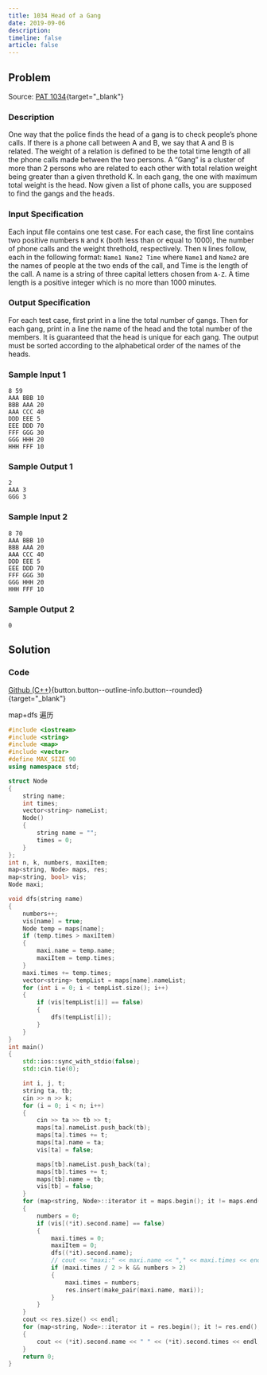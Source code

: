 ```yaml
---
title: 1034 Head of a Gang
date: 2019-09-06
description: 
timeline: false
article: false
---
```


<!--more-->

## Problem

Source: [PAT 1034](https://pintia.cn/problem-sets/994805342720868352/exam/problems/994805456881434624){target="_blank"}

### Description

One way that the police finds the head of a gang is to check people’s phone calls. If there is a phone call between A and B, we say that A and B is related. The weight of a relation is defined to be the total time length of all the phone calls made between the two persons. A “Gang” is a cluster of more than 2 persons who are related to each other with total relation weight being greater than a given threthold K. In each gang, the one with maximum total weight is the head. Now given a list of phone calls, you are supposed to find the gangs and the heads.

### Input Specification

Each input file contains one test case. For each case, the first line contains two positive numbers `N` and `K` (both less than or equal to 1000), the number of phone calls and the weight threthold, respectively. Then `N` lines follow, each in the following format: `Name1 Name2 Time` where `Name1` and `Name2` are the names of people at the two ends of the call, and Time is the length of the call. A name is a string of three capital letters chosen from `A-Z`. A time length is a positive integer which is no more than 1000 minutes.

### Output Specification

For each test case, first print in a line the total number of gangs. Then for each gang, print in a line the name of the head and the total number of the members. It is guaranteed that the head is unique for each gang. The output must be sorted according to the alphabetical order of the names of the heads.

### Sample Input 1

```text
8 59
AAA BBB 10
BBB AAA 20
AAA CCC 40
DDD EEE 5
EEE DDD 70
FFF GGG 30
GGG HHH 20
HHH FFF 10
```

### Sample Output 1

```text
2
AAA 3
GGG 3
```

### Sample Input 2

```text
8 70
AAA BBB 10
BBB AAA 20
AAA CCC 40
DDD EEE 5
EEE DDD 70
FFF GGG 30
GGG HHH 20
HHH FFF 10
```

### Sample Output 2

```text
0
```

## Solution

### Code

[Github (C++)](https://github.com/Alomerry/algorithm/blob/master/pat/a/1034){button.button--outline-info.button--rounded}{target="_blank"}

map+dfs 遍历

```cpp
#include <iostream>
#include <string>
#include <map>
#include <vector>
#define MAX_SIZE 90
using namespace std;

struct Node
{
    string name;
    int times;
    vector<string> nameList;
    Node()
    {
        string name = "";
        times = 0;
    }
};
int n, k, numbers, maxiItem;
map<string, Node> maps, res;
map<string, bool> vis;
Node maxi;

void dfs(string name)
{
    numbers++;
    vis[name] = true;
    Node temp = maps[name];
    if (temp.times > maxiItem)
    {
        maxi.name = temp.name;
        maxiItem = temp.times;
    }
    maxi.times += temp.times;
    vector<string> tempList = maps[name].nameList;
    for (int i = 0; i < tempList.size(); i++)
    {
        if (vis[tempList[i]] == false)
        {
            dfs(tempList[i]);
        }
    }
}
int main()
{
    std::ios::sync_with_stdio(false);
    std::cin.tie(0);

    int i, j, t;
    string ta, tb;
    cin >> n >> k;
    for (i = 0; i < n; i++)
    {
        cin >> ta >> tb >> t;
        maps[ta].nameList.push_back(tb);
        maps[ta].times += t;
        maps[ta].name = ta;
        vis[ta] = false;

        maps[tb].nameList.push_back(ta);
        maps[tb].times += t;
        maps[tb].name = tb;
        vis[tb] = false;
    }
    for (map<string, Node>::iterator it = maps.begin(); it != maps.end(); it++)
    {
        numbers = 0;
        if (vis[(*it).second.name] == false)
        {
            maxi.times = 0;
            maxiItem = 0;
            dfs((*it).second.name);
            // cout << "maxi:" << maxi.name << "," << maxi.times << endl;
            if (maxi.times / 2 > k && numbers > 2)
            {
                maxi.times = numbers;
                res.insert(make_pair(maxi.name, maxi));
            }
        }
    }
    cout << res.size() << endl;
    for (map<string, Node>::iterator it = res.begin(); it != res.end(); it++)
    {
        cout << (*it).second.name << " " << (*it).second.times << endl;
    }
    return 0;
}
```
